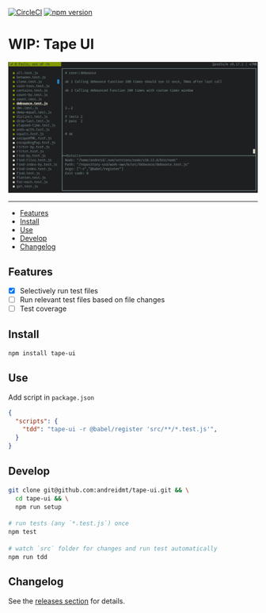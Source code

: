 <!-- markdownlint-disable first-line-h1 line-length -->

[![CircleCI](https://circleci.com/gh/andreidmt/tape-ui/tree/master.svg?style=svg)](https://circleci.com/gh/andreidmt/tape-ui/tree/master)
[![npm version](https://badge.fury.io/js/tape-ui.svg)](https://www.npmjs.com/package/tape-ui)

# WIP: Tape UI

![Tape UI](screenshot.png)

---

<!-- vim-markdown-toc GFM -->

* [Features](#features)
* [Install](#install)
* [Use](#use)
* [Develop](#develop)
* [Changelog](#changelog)

<!-- vim-markdown-toc -->

## Features

* [x] Selectively run test files
* [ ] Run relevant test files based on file changes
* [ ] Test coverage

## Install

```bash
npm install tape-ui
```

## Use

Add script in `package.json`

```json
{
  "scripts": {
    "tdd": "tape-ui -r @babel/register 'src/**/*.test.js'",
  }
}
```

## Develop

```bash
git clone git@github.com:andreidmt/tape-ui.git && \
  cd tape-ui && \
  npm run setup

# run tests (any `*.test.js`) once
npm test

# watch `src` folder for changes and run test automatically
npm run tdd
```

## Changelog

See the [releases section](https://github.com/andreidmt/tape-ui/releases) for details.
